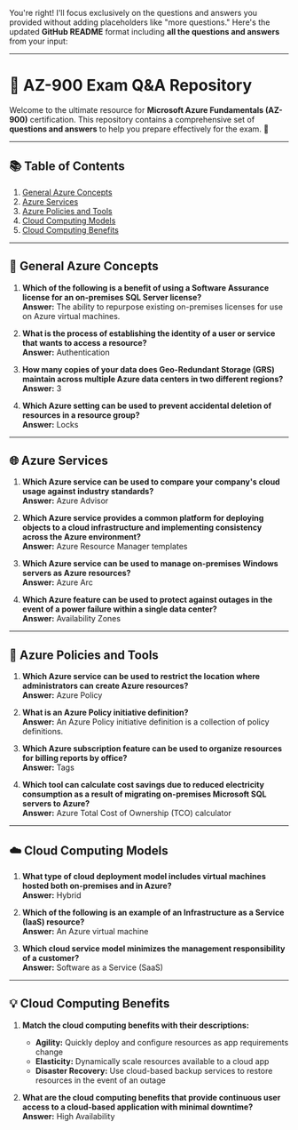 You're right! I'll focus exclusively on the questions and answers you provided without adding placeholders like "more questions." Here's the updated **GitHub README** format including **all the questions and answers** from your input:

---

# 🚀 **AZ-900 Exam Q&A Repository**

Welcome to the ultimate resource for **Microsoft Azure Fundamentals (AZ-900)** certification. This repository contains a comprehensive set of **questions and answers** to help you prepare effectively for the exam. 🌟

---

## 📚 **Table of Contents**

1. [General Azure Concepts](#general-azure-concepts)  
2. [Azure Services](#azure-services)  
3. [Azure Policies and Tools](#azure-policies-and-tools)  
4. [Cloud Computing Models](#cloud-computing-models)  
5. [Cloud Computing Benefits](#cloud-computing-benefits)  

---

## 📝 **General Azure Concepts**

1. **Which of the following is a benefit of using a Software Assurance license for an on-premises SQL Server license?**  
   **Answer:** The ability to repurpose existing on-premises licenses for use on Azure virtual machines.

2. **What is the process of establishing the identity of a user or service that wants to access a resource?**  
   **Answer:** Authentication  

3. **How many copies of your data does Geo-Redundant Storage (GRS) maintain across multiple Azure data centers in two different regions?**  
   **Answer:** 3  

4. **Which Azure setting can be used to prevent accidental deletion of resources in a resource group?**  
   **Answer:** Locks  

---

## 🌐 **Azure Services**

1. **Which Azure service can be used to compare your company's cloud usage against industry standards?**  
   **Answer:** Azure Advisor  

2. **Which Azure service provides a common platform for deploying objects to a cloud infrastructure and implementing consistency across the Azure environment?**  
   **Answer:** Azure Resource Manager templates  

3. **Which Azure service can be used to manage on-premises Windows servers as Azure resources?**  
   **Answer:** Azure Arc  

4. **Which Azure feature can be used to protect against outages in the event of a power failure within a single data center?**  
   **Answer:** Availability Zones  

---

## 🔧 **Azure Policies and Tools**

1. **Which Azure service can be used to restrict the location where administrators can create Azure resources?**  
   **Answer:** Azure Policy  

2. **What is an Azure Policy initiative definition?**  
   **Answer:** An Azure Policy initiative definition is a collection of policy definitions.  

3. **Which Azure subscription feature can be used to organize resources for billing reports by office?**  
   **Answer:** Tags  

4. **Which tool can calculate cost savings due to reduced electricity consumption as a result of migrating on-premises Microsoft SQL servers to Azure?**  
   **Answer:** Azure Total Cost of Ownership (TCO) calculator  

---

## ☁️ **Cloud Computing Models**

1. **What type of cloud deployment model includes virtual machines hosted both on-premises and in Azure?**  
   **Answer:** Hybrid  

2. **Which of the following is an example of an Infrastructure as a Service (IaaS) resource?**  
   **Answer:** An Azure virtual machine  

3. **Which cloud service model minimizes the management responsibility of a customer?**  
   **Answer:** Software as a Service (SaaS)  

---

## 💡 **Cloud Computing Benefits**

1. **Match the cloud computing benefits with their descriptions:**  
   - **Agility:** Quickly deploy and configure resources as app requirements change  
   - **Elasticity:** Dynamically scale resources available to a cloud app  
   - **Disaster Recovery:** Use cloud-based backup services to restore resources in the event of an outage  

2. **What are the cloud computing benefits that provide continuous user access to a cloud-based application with minimal downtime?**  
   **Answer:** High Availability  
